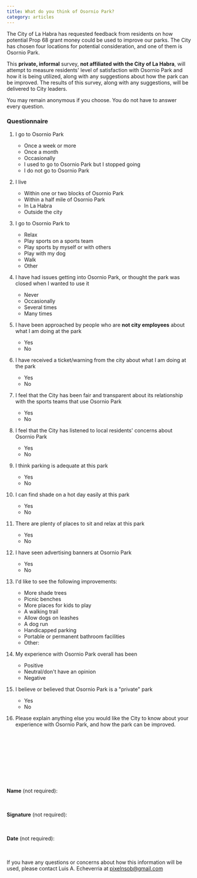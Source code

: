 ```yaml
---
title: What do you think of Osornio Park?
category: articles
---
```


The City of La Habra has requested feedback from residents on how potential Prop 68 grant money could be used to improve our parks. The City has chosen four locations for potential consideration, and one of them is Osornio Park.

This **private, informal** survey, **not affiliated with the City of La Habra**, will attempt to measure residents' level of satisfaction with Osornio Park and how it is being utilized, along with any suggestions about how the park can be improved. The results of this survey, along with any suggestions, will be delivered to City leaders.

You may remain anonymous if you choose. You do not have to answer every question.

### Questionnaire

1. I go to Osornio Park
   - Once a week or more
   - Once a month
   - Occasionally
   - I used to go to Osornio Park but I stopped going
   - I do not go to Osornio Park

2. I live
   - Within one or two blocks of Osornio Park
   - Within a half mile of Osornio Park
   - In La Habra
   - Outside the city
   
3. I go to Osornio Park to
   - Relax
   - Play sports on a sports team
   - Play sports by myself or with others
   - Play with my dog
   - Walk
   - Other 

4. I have had issues getting into Osornio Park, or thought the park was closed when I wanted to use it
   - Never
   - Occasionally
   - Several times
   - Many times

5. I have been approached by people who are **not city employees** about what I am doing at the park
   - Yes
   - No

6. I have received a ticket/warning from the city about what I am doing at the park
   - Yes
   - No

7. I feel that the City has been fair and transparent about its relationship with the sports teams that use Osornio Park
   - Yes
   - No

8. I feel that the City has listened to local residents' concerns about Osornio Park
   - Yes
   - No

9. I think parking is adequate at this park
    - Yes
    - No

10. I can find shade on a hot day easily at this park
    - Yes
    - No

11. There are plenty of places to sit and relax at this park
    - Yes
    - No

12. I have seen advertising banners at Osornio Park
    - Yes
    - No

13. I'd like to see the following improvements:
    - More shade trees
    - Picnic benches
    - More places for kids to play
    - A walking trail
    - Allow dogs on leashes
    - A dog run
    - Handicapped parking
    - Portable or permanent bathroom facilities
    - Other:

14. My experience with Osornio Park overall has been
    - Positive
    - Neutral/don't have an opinion
    - Negative 

15. I believe or believed that Osornio Park is a "private" park
    - Yes
    - No
    
16. Please explain anything else you would like the City to know about your experience with Osornio Park, and how the park can be improved.
<br/>
<br/>
<br/>
<br/>
<br/>
<br/>
<br/>
<br/>

**Name** (not required):
<br/>
<br/>
<br/>

**Signature** (not required):
<br/>
<br/>
<br/>

**Date** (not required):
<br/>
<br/>
<br/>

If you have any questions or concerns about how this information will be used, please contact Luis A. Echeverria at pixelnsob@gmail.com
